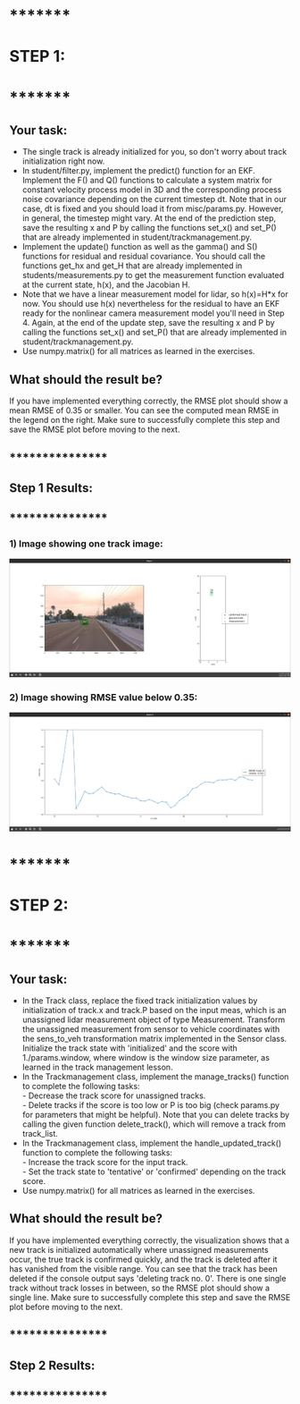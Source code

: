 # *******
# STEP 1:
# *******
## Your task:<br />
- The single track is already initialized for you, so don't worry about track initialization right now.<br />
- In student/filter.py, implement the predict() function for an EKF. Implement the F() and Q() functions to calculate a system matrix for constant velocity process model in 3D and the corresponding process noise covariance depending on the current timestep dt. Note that in our case, dt is fixed and you should load it from misc/params.py. However, in general, the timestep might vary. At the end of the prediction step, save the resulting x and P by calling the functions set_x() and set_P() that are already implemented in student/trackmanagement.py.<br />
- Implement the update() function as well as the gamma() and S() functions for residual and residual covariance. You should call the functions get_hx and get_H that are already implemented in students/measurements.py to get the measurement function evaluated at the current state, h(x), and the Jacobian H.<br />
- Note that we have a linear measurement model for lidar, so h(x)=H*x for now. You should use h(x) nevertheless for the residual to have an EKF ready for the nonlinear camera measurement model you'll need in Step 4. Again, at the end of the update step, save the resulting x and P by calling the functions set_x() and set_P() that are already implemented in student/trackmanagement.py.<br />
- Use numpy.matrix() for all matrices as learned in the exercises.<br />

## What should the result be?<br />
If you have implemented everything correctly, the RMSE plot should show a mean RMSE of 0.35 or smaller. You can see the computed mean RMSE in the legend on the right. Make sure to successfully complete this step and save the RMSE plot before moving to the next.<br />

## ***************
## Step 1 Results:
## ***************

### 1) Image showing one track image:<br />
![alt text](https://github.com/HomeBrain-ARG/SDCE_End_Project_Sensor_Fusion_and_Object_Tracking/blob/main/01_Results/20221102_Step-1_Image-Tracks.png)<br />

### 2) Image showing RMSE value below 0.35:<br />
![alt text](https://github.com/HomeBrain-ARG/SDCE_End_Project_Sensor_Fusion_and_Object_Tracking/blob/main/01_Results/20221102_Step-1_RMSE.png)<br />

# *******
# STEP 2:
# *******
## Your task:<br />

- In the Track class, replace the fixed track initialization values by initialization of track.x and track.P based on the input meas, which is an unassigned lidar measurement object of type Measurement. Transform the unassigned measurement from sensor to vehicle coordinates with the sens_to_veh transformation matrix implemented in the Sensor class. Initialize the track state with 'initialized' and the score with 1./params.window, where window is the window size parameter, as learned in the track management lesson.<br />
- In the Trackmanagement class, implement the manage_tracks() function to complete the following tasks:<br />
        - Decrease the track score for unassigned tracks.<br />
        - Delete tracks if the score is too low or P is too big (check params.py for parameters that might be helpful). Note that you can delete tracks by calling the given function delete_track(), which will remove a track from track_list.<br />
- In the Trackmanagement class, implement the handle_updated_track() function to complete the following tasks:<br />
        - Increase the track score for the input track.<br />
        - Set the track state to 'tentative' or 'confirmed' depending on the track score.<br />
- Use numpy.matrix() for all matrices as learned in the exercises.<br />

## What should the result be?<br />
If you have implemented everything correctly, the visualization shows that a new track is initialized automatically where unassigned measurements occur, the true track is confirmed quickly, and the track is deleted after it has vanished from the visible range. You can see that the track has been deleted if the console output says 'deleting track no. 0'. There is one single track without track losses in between, so the RMSE plot should show a single line. Make sure to successfully complete this step and save the RMSE plot before moving to the next.<br />

## ***************
## Step 2 Results:
## ***************

